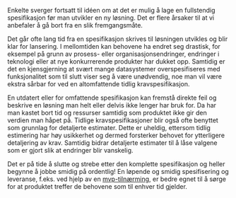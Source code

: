 Enkelte sverger fortsatt til idéen om at det er mulig å lage en fullstendig spesifikasjon før man utvikler en ny løsning. Det er flere årsaker til at vi anbefaler å gå bort fra en slik fremgangsmåte.

Det går ofte lang tid fra en spesifikasjon skrives til løsningen utvikles og blir klar for lansering. I mellomtiden kan behovene ha endret seg drastisk, for eksempel på grunn av prosess- eller organisasjonsendringer, endringer i teknologi eller at nye konkurrerende produkter har dukket opp. Samtidig er det en kjensgjerning at svært mange datasystemer overspesifiseres med funksjonalitet som til slutt viser seg å være unødvendig, noe man vil være ekstra sårbar for ved en altomfattende tidlig kravspesifikasjon. 

En utdatert eller for omfattende spesifikasjon kan fremstå direkte feil og beskrive en løsning man helt eller delvis ikke lenger har bruk for. Da har man kastet bort tid og ressurser samtidig som produktet ikke gir den verdien man håpet på. Tidlige kravspesifikasjoner blir også ofte benyttet som grunnlag for detaljerte estimater. Dette er uheldig, ettersom tidlig estimering har høy usikkerhet og dermed forsterker behovet for ytterligere detaljering av krav. Samtidig bidrar detaljerte estimater til å låse valgene som er gjort slik at endringer blir vanskelig.

Det er på tide å slutte og strebe etter den komplette spesifikasjon og heller begynne å jobbe smidig på ordentlig! En løpende og smidig spesifisering og leveranse, f.eks. ved hjelp av en [mvp-tilnærming](https://radar.bekk.no/tech2017/prosess-og-kvalitet/mvp-leveranser), er bedre egnet til å sørge for at produktet treffer de behovene som til enhver tid gjelder.